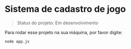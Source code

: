 # Sistema de cadastro de jogo 

> Status do projeto: Em desenvolvimento

Para rodar esse projeto na sua máquina, por favor digite:

```
node app.js
```
